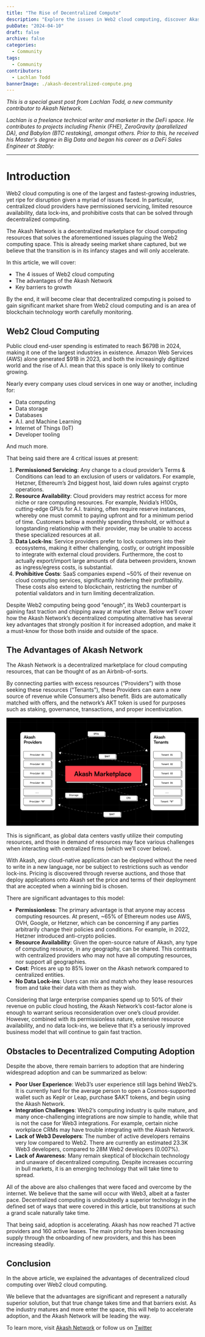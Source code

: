 ```yaml
---
title: "The Rise of Decentralized Compute"
description: "Explore the issues in Web2 cloud computing, discover Akash Network's decentralized solution, and learn about adoption barriers in the evolving tech space."
pubDate: "2024-04-10"
draft: false
archive: false
categories:
  - Community
tags:
  - Community
contributors:
  - Lachlan Todd
bannerImage: ./akash-decentralized-compute.png
---
```


*This is a special guest post from Lachlan Todd, a new community contributor to Akash Network.*

*Lachlan is a freelance technical writer and marketer in the DeFi space. He contributes to projects including Fhenix (FHE), ZeroGravity (parallelized DA), and Babylon (BTC restaking), amongst others. Prior to this, he received his Master's degree in Big Data and began his career as a DeFi Sales Engineer at Stably:*

---

# Introduction

Web2 cloud computing is one of the largest and fastest-growing industries, yet ripe for disruption given a myriad of issues faced. In particular, centralized cloud providers have permissioned servicing, limited resource availability, data lock-ins, and prohibitive costs that can be solved through decentralized computing.

The Akash Network is a decentralized marketplace for cloud computing resources that solves the aforementioned issues plaguing the Web2 computing space. This is already seeing market share captured, but we believe that the transition is in its infancy stages and will only accelerate.

In this article, we will cover:
- The 4 issues of Web2 cloud computing
- The advantages of the Akash Network
- Key barriers to growth

By the end, it will become clear that decentralized computing is poised to gain significant market share from Web2 cloud computing and is an area of blockchain technology worth carefully monitoring.

## Web2 Cloud Computing

Public cloud end-user spending is estimated to reach $679B in 2024, making it one of the largest industries in existence. Amazon Web Services (AWS) alone generated $91B in 2023, and both the increasingly digitized world and the rise of A.I. mean that this space is only likely to continue growing.

Nearly every company uses cloud services in one way or another, including for:
- Data computing
- Data storage
- Databases
- A.I. and Machine Learning
- Internet of Things (IoT)
- Developer tooling

And much more.

That being said there are 4 critical issues at present:

1. **Permissioned Servicing**: Any change to a cloud provider’s Terms & Conditions can lead to an exclusion of users or validators. For example, Hetzner, Ethereum’s 2nd biggest host, laid down rules against crypto operations.
2. **Resource Availability**: Cloud providers may restrict access for more niche or rare computing resources. For example, Nvidia’s H100s, cutting-edge GPUs for A.I. training, often require reserve instances, whereby one must commit to paying upfront and for a minimum period of time. Customers below a monthly spending threshold, or without a longstanding relationship with their provider, may be unable to access these specialized resources at all.
3. **Data Lock-Ins**: Service providers prefer to lock customers into their ecosystems, making it either challenging, costly, or outright impossible to integrate with external cloud providers. Furthermore, the cost to actually export/import large amounts of data between providers, known as ingress/egress costs, is substantial.
4. **Prohibitive Costs**: SaaS companies expend ~50% of their revenue on cloud computing services, significantly hindering their profitability. These costs also extend to blockchain, restricting the number of potential validators and in turn limiting decentralization.

Despite Web2 computing being good “enough”, its Web3 counterpart is gaining fast traction and chipping away at market share. Below we’ll cover how the Akash Network’s decentralized computing alternative has several key advantages that strongly position it for increased adoption, and make it a must-know for those both inside and outside of the space.

## The Advantages of Akash Network

The Akash Network is a decentralized marketplace for cloud computing resources, that can be thought of as an Airbnb-of-sorts.

By connecting parties with excess resources (“Providers”) with those seeking these resources (“Tenants”), these Providers can earn a new source of revenue while Consumers also benefit. Bids are automatically matched with offers, and the network’s AKT token is used for purposes such as staking, governance, transactions, and proper incentivization.

![akash-marketplace](./akash-marketplace.png)

This is significant, as global data centers vastly utilize their computing resources, and those in demand of resources may face various challenges when interacting with centralized firms (which we’ll cover below).

With Akash, any cloud-native application can be deployed without the need to write in a new language, nor be subject to restrictions such as vendor lock-ins. Pricing is discovered through reverse auctions, and those that deploy applications onto Akash set the price and terms of their deployment that are accepted when a winning bid is chosen.

There are significant advantages to this model:

- **Permissionless**: The primary advantage is that anyone may access computing resources. At present, ~65% of Ethereum nodes use AWS, OVH, Google, or Hetzner, which can be concerning if any parties arbitrarily change their policies and conditions. For example, in 2022, Hetzner introduced anti-crypto policies.
- **Resource Availability**: Given the open-source nature of Akash, any type of computing resource, in any geography, can be shared. This contrasts with centralized providers who may not have all computing resources, nor support all geographies.
- **Cost**: Prices are up to 85% lower on the Akash network compared to centralized entities.
- **No Data Lock-ins**: Users can mix and match who they lease resources from and take their data with them as they wish.

Considering that large enterprise companies spend up to 50% of their revenue on public cloud hosting, the Akash Network’s cost-factor alone is enough to warrant serious reconsideration over one’s cloud provider. However, combined with its permissionless nature, extensive resource availability, and no data lock-ins, we believe that it’s a seriously improved business model that will continue to gain fast traction.

## Obstacles to Decentralized Computing Adoption

Despite the above, there remain barriers to adoption that are hindering widespread adoption and can be summarized as below:
- **Poor User Experience**: Web3’s user experience still lags behind Web2’s. It is currently hard for the average person to open a Cosmos-supported wallet such as Keplr or Leap, purchase $AKT tokens, and begin using the Akash Network.
- **Integration Challenges**: Web2’s computing industry is quite mature, and many once-challenging integrations are now simple to handle, while that is not the case for Web3 integrations. For example, certain niche workplace CRMs may have trouble integrating with the Akash Network.
- **Lack of Web3 Developers**: The number of active developers remains very low compared to Web2. There are currently an estimated 23.3K Web3 developers, compared to 28M Web2 developers (0.007%).
- **Lack of Awareness**: Many remain skeptical of blockchain technology and unaware of decentralized computing. Despite increases occurring in bull markets, it is an emerging technology that will take time to spread.

All of the above are also challenges that were faced and overcome by the internet. We believe that the same will occur with Web3, albeit at a faster pace. Decentralized computing is undoubtedly a superior technology in the defined set of ways that were covered in this article, but transitions at such a grand scale naturally take time.

That being said, adoption is accelerating. Akash has now reached 71 active providers and 160 active leases. The main priority has been increasing supply through the onboarding of new providers, and this has been increasing steadily.

## Conclusion

In the above article, we explained the advantages of decentralized cloud computing over Web2 cloud computing.

We believe that the advantages are significant and represent a naturally superior solution, but that true change takes time and that barriers exist. As the industry matures and more enter the space, this will help to accelerate adoption, and the Akash Network will be leading the way. 

To learn more, visit [Akash Network](https://akash.network/) or follow us on [Twitter](https://twitter.com/akashnet_)

